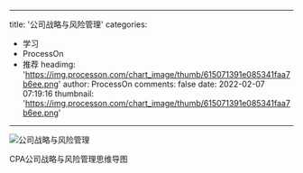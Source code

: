 
---
title: '公司战略与风险管理'
categories: 
 - 学习
 - ProcessOn
 - 推荐
headimg: 'https://img.processon.com/chart_image/thumb/615071391e085341faa7b6ee.png'
author: ProcessOn
comments: false
date: 2022-02-07 07:19:16
thumbnail: 'https://img.processon.com/chart_image/thumb/615071391e085341faa7b6ee.png'
---

<div>   
<img class="thumb" alt="公司战略与风险管理" src="https://img.processon.com/chart_image/thumb/615071391e085341faa7b6ee.png" referrerpolicy="no-referrer">
<p>CPA公司战略与风险管理思维导图</p>  
</div>
            